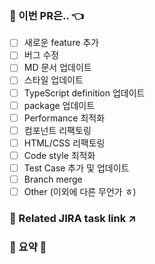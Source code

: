 ### 🤔 이번 PR은.. 👈
<!--
1. 어떠한 유형의 PR인지 체크해 주세요.
-->
- [ ] 새로운 feature 추가
- [ ] 버그 수정
- [ ] MD 문서 업데이트
- [ ] 스타일 업데이트
- [ ] TypeScript definition 업데이트
- [ ] package 업데이트
- [ ] Performance 최적화
- [ ] 컴포넌트 리팩토링
- [ ] HTML/CSS 리팩토링
- [ ] Code style 최적화
- [ ] Test Case 추가 및 업데이트
- [ ] Branch merge
- [ ] Other (이외에 다른 무언가 ㅎ)

### 🔗 Related JIRA task link ↗

<!--
1. Describe the source of requirement, like related issue link.
-->

### 👀 요약 👀 
<!--
1. 이번 PR의 간략한 설명을 달아주세요.
-->